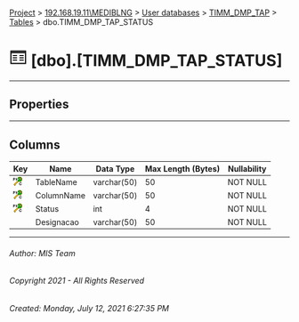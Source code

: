 #### 

[Project](../../../../index.md) > [192.168.19.11\\MEDIBLNG](../../../index.md) > [User databases](../../index.md) > [TIMM_DMP_TAP](../index.md) > [Tables](Tables.md) > dbo.TIMM_DMP_TAP_STATUS

# ![Tables](../../../../Images/Table32.png) [dbo].[TIMM_DMP_TAP_STATUS]

---

## <a name="#properties"></a>Properties



---

## <a name="#columns"></a>Columns

| Key | Name | Data Type | Max Length (Bytes) | Nullability |
|---|---|---|---|---|
| [![Cluster Primary Key PK_TIMM_DMP_TAP_STATUS: TableName\ColumnName\Status](../../../../Images/pkcluster.png)](#indexes) | TableName | varchar(50) | 50 | NOT NULL |
| [![Cluster Primary Key PK_TIMM_DMP_TAP_STATUS: TableName\ColumnName\Status](../../../../Images/pkcluster.png)](#indexes) | ColumnName | varchar(50) | 50 | NOT NULL |
| [![Cluster Primary Key PK_TIMM_DMP_TAP_STATUS: TableName\ColumnName\Status](../../../../Images/pkcluster.png)](#indexes) | Status | int | 4 | NOT NULL |
|  | Designacao | varchar(50) | 50 | NOT NULL |


---

###### Author:  MIS Team

###### Copyright 2021 - All Rights Reserved

###### Created: Monday, July 12, 2021 6:27:35 PM

